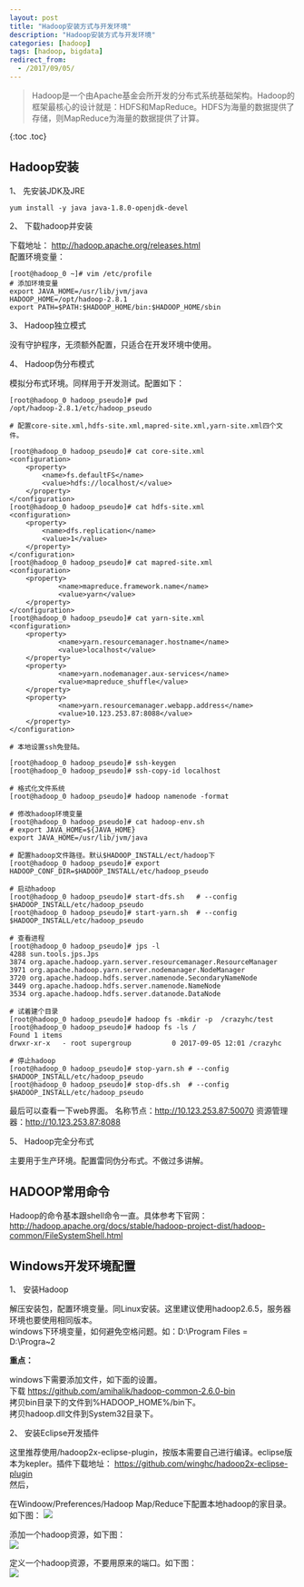 ```yaml
---
layout: post
title: "Hadoop安装方式与开发环境"
description: "Hadoop安装方式与开发环境"
categories: [hadoop]
tags: [hadoop, bigdata]
redirect_from:
  - /2017/09/05/
---
```


> Hadoop是一个由Apache基金会所开发的分布式系统基础架构。Hadoop的框架最核心的设计就是：HDFS和MapReduce。HDFS为海量的数据提供了存储，则MapReduce为海量的数据提供了计算。

{:toc .toc}

## Hadoop安装 

1、  先安装JDK及JRE

    yum install -y java java-1.8.0-openjdk-devel


2、 下载hadoop并安装

下载地址： http://hadoop.apache.org/releases.html  
配置环境变量： 
   
    [root@hadoop_0 ~]# vim /etc/profile
    # 添加环境变量
    export JAVA_HOME=/usr/lib/jvm/java
    HADOOP_HOME=/opt/hadoop-2.8.1
    export PATH=$PATH:$HADOOP_HOME/bin:$HADOOP_HOME/sbin


3、 Hadoop独立模式

没有守护程序，无须额外配置，只适合在开发环境中使用。

4、 Hadoop伪分布模式

模拟分布式环境。同样用于开发测试。配置如下：

    [root@hadoop_0 hadoop_pseudo]# pwd
	/opt/hadoop-2.8.1/etc/hadoop_pseudo

	# 配置core-site.xml,hdfs-site.xml,mapred-site.xml,yarn-site.xml四个文件。

	[root@hadoop_0 hadoop_pseudo]# cat core-site.xml 
    <configuration>
    	<property>
    		<name>fs.defaultFS</name>
    		<value>hdfs://localhost/</value>
    	</property>
    </configuration>
	[root@hadoop_0 hadoop_pseudo]# cat hdfs-site.xml 
	<configuration>
		<property>
			<name>dfs.replication</name>
			<value>1</value>
		</property>
	</configuration>
	[root@hadoop_0 hadoop_pseudo]# cat mapred-site.xml 
	<configuration>
        <property>
                <name>mapreduce.framework.name</name>
                <value>yarn</value>
        </property>
	</configuration>	
	[root@hadoop_0 hadoop_pseudo]# cat yarn-site.xml 
	<configuration>
        <property>
                <name>yarn.resourcemanager.hostname</name>
                <value>localhost</value>
        </property>
        <property>
                <name>yarn.nodemanager.aux-services</name>
                <value>mapreduce_shuffle</value>
        </property>
		<property>
                <name>yarn.resourcemanager.webapp.address</name>
                <value>10.123.253.87:8088</value>
        </property>
	</configuration>

	# 本地设置ssh免登陆。

	[root@hadoop_0 hadoop_pseudo]# ssh-keygen 
	[root@hadoop_0 hadoop_pseudo]# ssh-copy-id localhost

	# 格式化文件系统
	[root@hadoop_0 hadoop_pseudo]# hadoop namenode -format

	# 修改hadoop环境变量
	[root@hadoop_0 hadoop_pseudo]# cat hadoop-env.sh 
	# export JAVA_HOME=${JAVA_HOME}
	export JAVA_HOME=/usr/lib/jvm/java
	
	# 配置hadoop文件路径。默认$HADOOP_INSTALL/ect/hadoop下
	[root@hadoop_0 hadoop_pseudo]# export HADOOP_CONF_DIR=$HADOOP_INSTALL/etc/hadoop_pseudo 

	# 启动hadoop
	[root@hadoop_0 hadoop_pseudo]# start-dfs.sh   # --config $HADOOP_INSTALL/etc/hadoop_pseudo 
	[root@hadoop_0 hadoop_pseudo]# start-yarn.sh  # --config $HADOOP_INSTALL/etc/hadoop_pseudo 
	
	# 查看进程
	[root@hadoop_0 hadoop_pseudo]# jps -l
	4288 sun.tools.jps.Jps
	3874 org.apache.hadoop.yarn.server.resourcemanager.ResourceManager
	3971 org.apache.hadoop.yarn.server.nodemanager.NodeManager
	3720 org.apache.hadoop.hdfs.server.namenode.SecondaryNameNode
	3449 org.apache.hadoop.hdfs.server.namenode.NameNode
	3534 org.apache.hadoop.hdfs.server.datanode.DataNode

	# 试着建个目录
	[root@hadoop_0 hadoop_pseudo]# hadoop fs -mkdir -p  /crazyhc/test
	[root@hadoop_0 hadoop_pseudo]# hadoop fs -ls /
	Found 1 items
	drwxr-xr-x   - root supergroup          0 2017-09-05 12:01 /crazyhc

	# 停止hadoop
	[root@hadoop_0 hadoop_pseudo]# stop-yarn.sh # --config $HADOOP_INSTALL/etc/hadoop_pseudo
	[root@hadoop_0 hadoop_pseudo]# stop-dfs.sh  # --config $HADOOP_INSTALL/etc/hadoop_pseudo

最后可以查看一下web界面。  名称节点：http://10.123.253.87:50070 资源管理器：http://10.123.253.87:8088

5、 Hadoop完全分布式

主要用于生产环境。配置雷同伪分布式。不做过多讲解。

## HADOOP常用命令

Hadoop的命令基本跟shell命令一直。具体参考下官网：http://hadoop.apache.org/docs/stable/hadoop-project-dist/hadoop-common/FileSystemShell.html

## Windows开发环境配置

1、 安装Hadoop

解压安装包，配置环境变量。同Linux安装。这里建议使用hadoop2.6.5，服务器环境也要使用相同版本。  
windows下环境变量，如何避免空格问题。如：D:\Program Files = D:\Progra~2  

**重点：**  

windows下需要添加文件，如下面的设置。  
下载 https://github.com/amihalik/hadoop-common-2.6.0-bin  
拷贝bin目录下的文件到%HADOOP_HOME%/bin下。  
拷贝hadoop.dll文件到System32目录下。



2、 安装Eclipse开发插件  

这里推荐使用/hadoop2x-eclipse-plugin，按版本需要自己进行编译。eclipse版本为kepler。插件下载地址： https://github.com/winghc/hadoop2x-eclipse-plugin  
然后，  

在Windoow/Preferences/Hadoop Map/Reduce下配置本地hadoop的家目录。如下图：
![](../assets/images/blog/hadoop2x-eclipse-plugin.png)

添加一个hadoop资源，如下图：  
![](../assets/images/blog/hadoop2x-eclipse-plugin2.png)

定义一个hadoop资源，不要用原来的端口。如下图：  
![](../assets/images/blog/hadoop2x-eclipse-plugin3.png)
